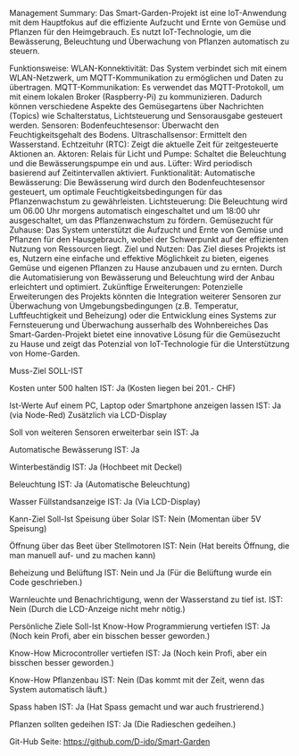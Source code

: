 Management Summary:
Das Smart-Garden-Projekt ist eine IoT-Anwendung mit dem Hauptfokus auf die effiziente Aufzucht und Ernte von Gemüse und Pflanzen für den Heimgebrauch. Es nutzt IoT-Technologie, um die Bewässerung, Beleuchtung und Überwachung von Pflanzen automatisch zu steuern.

Funktionsweise:
WLAN-Konnektivität: Das System verbindet sich mit einem WLAN-Netzwerk, um MQTT-Kommunikation zu ermöglichen und Daten zu übertragen.
MQTT-Kommunikation: Es verwendet das MQTT-Protokoll, um mit einem lokalen Broker (Raspberry-Pi) zu kommunizieren. Dadurch können verschiedene Aspekte des Gemüsegartens über Nachrichten (Topics) wie Schalterstatus, Lichtsteuerung und Sensorausgabe gesteuert werden.
Sensoren:
Bodenfeuchtesensor: Überwacht den Feuchtigkeitsgehalt des Bodens.
Ultraschallsensor: Ermittelt den Wasserstand.
Echtzeituhr (RTC): Zeigt die aktuelle Zeit für zeitgesteuerte Aktionen an.
Aktoren: Relais für Licht und
Pumpe: Schaltet die Beleuchtung und die Bewässerungspumpe ein und aus.
Lüfter: Wird periodisch basierend auf Zeitintervallen aktiviert.
Funktionalität:
Automatische Bewässerung: Die Bewässerung wird durch den Bodenfeuchtesensor gesteuert, um optimale Feuchtigkeitsbedingungen für das Pflanzenwachstum zu gewährleisten.
Lichtsteuerung: Die Beleuchtung wird um 06.00 Uhr morgens automatisch eingeschaltet und um 18:00 uhr ausgeschaltet, um das Pflanzenwachstum zu fördern.
Gemüsezucht für Zuhause: Das System unterstützt die Aufzucht und Ernte von Gemüse und Pflanzen für den Hausgebrauch, wobei der Schwerpunkt auf der effizienten Nutzung von Ressourcen liegt.
Ziel und Nutzen:
Das Ziel dieses Projekts ist es, Nutzern eine einfache und effektive Möglichkeit zu bieten, eigenes Gemüse und eigenen Pflanzen zu Hause anzubauen und zu ernten. Durch die Automatisierung von Bewässerung und Beleuchtung wird der Anbau erleichtert und optimiert.
Zukünftige Erweiterungen:
Potenzielle Erweiterungen des Projekts könnten die Integration weiterer Sensoren zur Überwachung von Umgebungsbedingungen (z.B. Temperatur, Luftfeuchtigkeit und Beheizung) oder die Entwicklung eines Systems zur Fernsteuerung und Überwachung ausserhalb des Wohnbereiches
Das Smart-Garden-Projekt bietet eine innovative Lösung für die Gemüsezucht zu Hause und zeigt das Potenzial von IoT-Technologie für die Unterstützung von Home-Garden.

Muss-Ziel SOLL-IST

Kosten unter 500 halten
IST: Ja (Kosten liegen bei 201.- CHF)

Ist-Werte Auf einem PC, Laptop oder Smartphone anzeigen lassen
IST: Ja (via Node-Red) Zusätzlich via LCD-Display

Soll von weiteren Sensoren erweiterbar sein
IST: Ja

Automatische Bewässerung
IST: Ja

Winterbeständig
IST: Ja (Hochbeet mit Deckel)

Beleuchtung
IST: Ja (Automatische Beleuchtung)

Wasser Füllstandsanzeige
IST: Ja (Via LCD-Display)


Kann-Ziel Soll-Ist
Speisung über Solar
IST: Nein (Momentan über 5V Speisung)

Öffnung über das Beet über Stellmotoren
IST: Nein (Hat bereits Öffnung, die man manuell auf- und zu machen kann)

Beheizung und Belüftung
IST: Nein und Ja (Für die Belüftung wurde ein Code geschrieben.)

Warnleuchte und Benachrichtigung, wenn der Wasserstand zu tief ist.
IST: Nein (Durch die LCD-Anzeige nicht mehr nötig.)

Persönliche Ziele Soll-Ist
Know-How Programmierung vertiefen
IST: Ja (Noch kein Profi, aber ein bisschen besser geworden.)

Know-How Microcontroller vertiefen
IST: Ja (Noch kein Profi, aber ein bisschen besser geworden.)

Know-How Pflanzenbau
IST: Nein (Das kommt mit der Zeit, wenn das System automatisch läuft.)

Spass haben
IST: Ja (Hat Spass gemacht und war auch frustrierend.)

Pflanzen sollten gedeihen
IST: Ja (Die Radieschen gedeihen.)


Git-Hub Seite: https://github.com/D-ido/Smart-Garden
